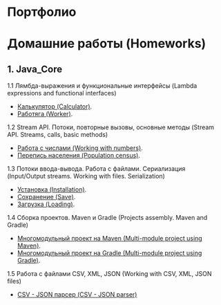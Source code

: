 # Портфолио
# Домашние работы (Homeworks)
## 1. Java_Core

1.1 Лямбда-выражения и функциональные интерфейсы (Lambda expressions and functional interfaces)
- [Калькулятор (Calculator)](https://github.com/AASukhov/Task1_Calculator).
- [Работяга (Worker)](https://github.com/AASukhov/Task2_Worker).

1.2 Stream API. Потоки, повторные вызовы, основные методы (Stream API. Streams, calls, basic methods) 
- [Работа с числами (Working with numbers)](https://github.com/AASukhov/Task1_Numbers_Work).
- [Перепись населения (Population census)](https://github.com/AASukhov/Task2_Population_census).

1.3 Потоки ввода-вывода. Работа с файлами. Сериализация (Input/Output streams. Working with files. Serialization)
- [Установка (Installation)](https://github.com/AASukhov/Task1_Files_Installation).
- [Сохранение (Save)](https://github.com/AASukhov/Task2_Installation).
- [Загрузка (Loading)](https://github.com/AASukhov/Task3_Loading).

1.4 Сборка проектов. Maven и Gradle (Projects assembly. Maven and Gradle)
- [Многомодульный проект на Maven (Multi-module project using Maven)](https://github.com/AASukhov/Task_1_Maven).
- [Многомодульный проект на Gradle (Multi-module project using Gradle)](https://github.com/AASukhov/Task_2_Gradle).

1.5 Работа с файлами CSV, XML, JSON (Working with CSV, XML, JSON files)
- [CSV - JSON парсер (CSV - JSON parser)](https://github.com/AASukhov/CSV_XML-JSON)

